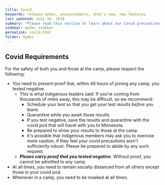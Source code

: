 ```yaml
---
title: Covid
keywords: release notes, announcements, what's new, new features
last_updated: July 16, 2016
summary: "Please read this section to learn about our Covid precautions"
sidebar: mydoc_sidebar
permalink: covid.html
folder: mydoc
---
```


## Covid Requirements
For the safety of both you and those at the camp, please respect the following:

- You need to present proof that, within 48 hours of joining any camp, you tested negative.
  - This is what indigenous leaders said. If you're coming from thousands of miles away, this may be difficult, so we recommend:
      * Schedule your test so that you get your test results _before_ you leave.
      * Quarantine while you await those results.
      * If you test negative, save the results and quarantine with the covid pod that will travel with you to Minnesota. 
      * Be prepared to show your results to those at the camp.
      * It's possible that indigenous members may ask you to exercise more caution, if they feel your covid precautions aren't sufficiently
        robust. Please be prepared to abide by any such request.
  - **_Please carry proof that you tested negative_**. Without proof, you cannot be admitted to any camp.
- At all times, you need to remain socially distanced from all others except those in your covid pod.
- Whenever in a camp, you need to be masked at all times.

